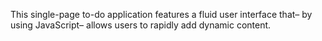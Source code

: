 This single-page to-do application features a
fluid user interface that– by using JavaScript–
allows users to rapidly add dynamic content.
